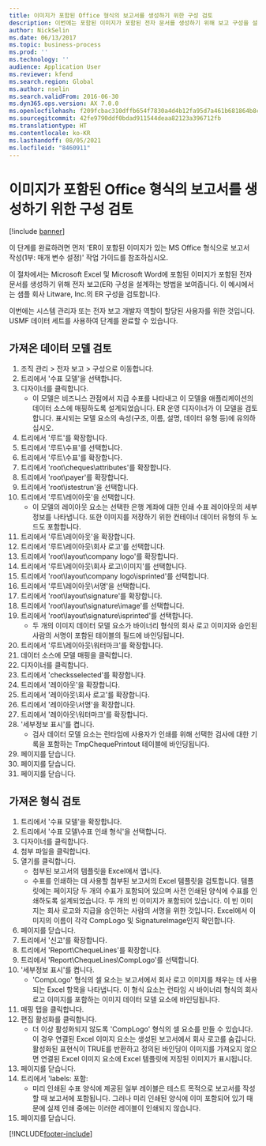 ```yaml
---
title: 이미지가 포함된 Office 형식의 보고서를 생성하기 위한 구성 검토
description: 이번에는 포함된 이미지가 포함된 전자 문서를 생성하기 위해 보고 구성을 설계하는 방법에 대해 설명합니다. (파트 1 - 매개 변수 설정).
author: NickSelin
ms.date: 06/13/2017
ms.topic: business-process
ms.prod: ''
ms.technology: ''
audience: Application User
ms.reviewer: kfend
ms.search.region: Global
ms.author: nselin
ms.search.validFrom: 2016-06-30
ms.dyn365.ops.version: AX 7.0.0
ms.openlocfilehash: f209fcbac310dffb654f7830a4d4b12fa95d7a461b681864b8c9b547f4a4986c
ms.sourcegitcommit: 42fe9790ddf0bdad911544deaa82123a396712fb
ms.translationtype: HT
ms.contentlocale: ko-KR
ms.lasthandoff: 08/05/2021
ms.locfileid: "8460911"
---
```

# <a name="review-configurations-to-generate-reports-in-office-format-that-have-embedded-images"></a>이미지가 포함된 Office 형식의 보고서를 생성하기 위한 구성 검토

[!include [banner](../../includes/banner.md)]

이 단계를 완료하려면 먼저 'ER이 포함된 이미지가 있는 MS Office 형식으로 보고서 작성(1부: 매개 변수 설정)' 작업 가이드를 참조하십시오.

이 절차에서는 Microsoft Excel 및 Microsoft Word에 포함된 이미지가 포함된 전자 문서를 생성하기 위해 전자 보고(ER) 구성을 설계하는 방법을 보여줍니다. 이 예시에서는 샘플 회사 Litware, Inc.의 ER 구성을 검토합니다. 

이번에는 시스템 관리자 또는 전자 보고 개발자 역할이 할당된 사용자를 위한 것입니다. USMF 데이터 세트를 사용하여 단계를 완료할 수 있습니다.


## <a name="review-the-imported-data-model"></a>가져온 데이터 모델 검토
1. 조직 관리 > 전자 보고 > 구성으로 이동합니다.
2. 트리에서 '수표 모델'을 선택합니다.
3. 디자이너를 클릭합니다.
    * 이 모델은 비즈니스 관점에서 지급 수표를 나타내고 이 모델을 애플리케이션의 데이터 소스에 매핑하도록 설계되었습니다. ER 운영 디자이너가 이 모델을 검토합니다. 표시되는 모델 요소의 속성(구조, 이름, 설명, 데이터 유형 등)에 유의하십시오.   
4. 트리에서 '루트'를 확장합니다.
5. 트리에서 '루트\수표'를 선택합니다.
6. 트리에서 '루트\수표'를 확장합니다.
7. 트리에서 'root\cheques\attributes'를 확장합니다.
8. 트리에서 'root\payer'를 확장합니다.
9. 트리에서 'root\istestrun'을 선택합니다.
10. 트리에서 '루트\레이아웃'을 선택합니다.
    * 이 모델의 레이아웃 요소는 선택한 은행 계좌에 대한 인쇄 수표 레이아웃의 세부 정보를 나타냅니다. 또한 이미지를 저장하기 위한 컨테이너 데이터 유형의 두 노드도 포함합니다.   
11. 트리에서 '루트\레이아웃'을 확장합니다.
12. 트리에서 '루트\레이아웃\회사 로고'를 선택합니다.
13. 트리에서 'root\layout\company logo'를 확장합니다.
14. 트리에서 '루트\레이아웃\회사 로고\이미지'를 선택합니다.
15. 트리에서 'root\layout\company logo\isprinted'를 선택합니다.
16. 트리에서 '루트\레이아웃\서명'을 선택합니다.
17. 트리에서 'root\layout\signature'를 확장합니다.
18. 트리에서 'root\layout\signature\image'를 선택합니다.
19. 트리에서 'root\layout\signature\isprinted'를 선택합니다.
    * 두 개의 이미지 데이터 모델 요소가 바이너리 형식의 회사 로고 이미지와 승인된 사람의 서명이 포함된 테이블의 필드에 바인딩됩니다.  
20. 트리에서 '루트\레이아웃\워터마크'를 확장합니다.
21. 데이터 소스에 모델 매핑을 클릭합니다.
22. 디자이너를 클릭합니다.
23. 트리에서 'checksselected'를 확장합니다.
24. 트리에서 '레이아웃'을 확장합니다.
25. 트리에서 '레이아웃\회사 로고'를 확장합니다.
26. 트리에서 '레이아웃\서명'을 확장합니다.
27. 트리에서 '레이아웃\워터마크'를 확장합니다.
28. '세부정보 표시'를 켭니다.
    * 검사 데이터 모델 요소는 런타임에 사용자가 인쇄를 위해 선택한 검사에 대한 기록을 포함하는 TmpChequePrintout 테이블에 바인딩됩니다.   
29. 페이지를 닫습니다.
30. 페이지를 닫습니다.
31. 페이지를 닫습니다.

## <a name="review-the-imported-format"></a>가져온 형식 검토
1. 트리에서 '수표 모델'을 확장합니다.
2. 트리에서 '수표 모델\수표 인쇄 형식'을 선택합니다.
3. 디자이너를 클릭합니다.
4. 첨부 파일을 클릭합니다.
5. 열기를 클릭합니다.
    * 첨부된 보고서의 템플릿을 Excel에서 엽니다.  
    * 수표를 인쇄하는 데 사용할 첨부된 보고서의 Excel 템플릿을 검토합니다. 템플릿에는 페이지당 두 개의 수표가 포함되어 있으며 사전 인쇄된 양식에 수표를 인쇄하도록 설계되었습니다. 두 개의 빈 이미지가 포함되어 있습니다. 이 빈 이미지는 회사 로고와 지급을 승인하는 사람의 서명을 위한 것입니다. Excel에서 이미지의 이름이 각각 CompLogo 및 SignatureImage인지 확인합니다.   
6. 페이지를 닫습니다.
7. 트리에서 '신고'를 확장합니다.
8. 트리에서 'Report\ChequeLines'를 확장합니다.
9. 트리에서 'Report\ChequeLines\CompLogo'를 선택합니다.
10. '세부정보 표시'를 켭니다.
    * 'CompLogo' 형식의 셀 요소는 보고서에서 회사 로고 이미지를 채우는 데 사용되는 Excel 항목을 나타냅니다. 이 형식 요소는 런타임 시 바이너리 형식의 회사 로고 이미지를 포함하는 이미지 데이터 모델 요소에 바인딩됩니다.   
11. 매핑 탭을 클릭합니다.
12. 편집 활성화를 클릭합니다.
    * 더 이상 활성화되지 않도록 'CompLogo' 형식의 셀 요소를 만들 수 있습니다. 이 경우 연결된 Excel 이미지 요소는 생성된 보고서에서 회사 로고를 숨깁니다. 활성화된 표현식이 TRUE를 반환하고 정의된 바인딩이 이미지를 가져오지 않으면 연결된 Excel 이미지 요소에 Excel 템플릿에 저장된 이미지가 표시됩니다.   
13. 페이지를 닫습니다.
14. 트리에서 'labels: 포함:
    * 미리 인쇄된 수표 양식에 제공된 일부 레이블은 테스트 목적으로 보고서를 작성할 때 보고서에 포함됩니다. 그러나 미리 인쇄된 양식에 이미 포함되어 있기 때문에 실제 인쇄 중에는 이러한 레이블이 인쇄되지 않습니다.  
15. 페이지를 닫습니다.



[!INCLUDE[footer-include](../../../../includes/footer-banner.md)]